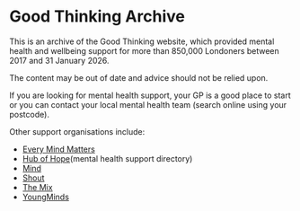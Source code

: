 # Good Thinking Archive

This is an archive of the Good Thinking website, which provided mental health and wellbeing support for more than 850,000 Londoners between 2017 and 31 January 2026.

The content may be out of date and advice should not be relied upon.

If you are looking for mental health support, your GP is a good place to start or you can contact your local mental health team (search online using your postcode). 

Other support organisations include:

- [Every Mind Matters](https://www.nhs.uk/every-mind-matters/)
- [Hub of Hope](https://hubofhope.co.uk/)(mental health support directory)
- [Mind](https://www.mind.org.uk/)
- [Shout](https://giveusashout.org/)
- [The Mix](https://www.themix.org.uk/)
- [YoungMinds](https://www.youngminds.org.uk/)
